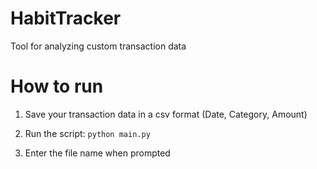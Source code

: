 # HabitTracker
Tool for analyzing custom transaction data


# How to run 
1) Save your transaction data in a csv format (Date, Category, Amount)

2) Run the script: ` python main.py `

3) Enter the file name when prompted